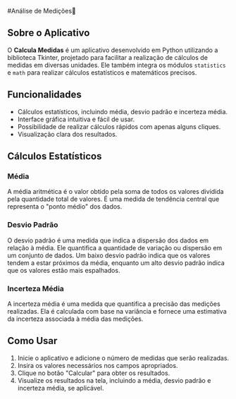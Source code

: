 #Análise de Medições📏

## Sobre o Aplicativo
O **Calcula Medidas** é um aplicativo desenvolvido em Python utilizando a biblioteca Tkinter, projetado para facilitar a realização de cálculos de medidas em diversas unidades. Ele também integra os módulos `statistics` e `math` para realizar cálculos estatísticos e matemáticos precisos.

## Funcionalidades
- Cálculos estatísticos, incluindo média, desvio padrão e incerteza média.
- Interface gráfica intuitiva e fácil de usar.
- Possibilidade de realizar cálculos rápidos com apenas alguns cliques.
- Visualização clara dos resultados.

## Cálculos Estatísticos
### Média
A média aritmética é o valor obtido pela soma de todos os valores dividida pela quantidade total de valores. É uma medida de tendência central que representa o "ponto médio" dos dados.

### Desvio Padrão
O desvio padrão é uma medida que indica a dispersão dos dados em relação à média. Ele quantifica a quantidade de variação ou dispersão em um conjunto de dados. Um baixo desvio padrão indica que os valores tendem a estar próximos da média, enquanto um alto desvio padrão indica que os valores estão mais espalhados.

### Incerteza Média
A incerteza média é uma medida que quantifica a precisão das medições realizadas. Ela é calculada com base na variância e fornece uma estimativa da incerteza associada à média das medições.

## Como Usar
1. Inicie o aplicativo e adicione o número de medidas que serão realizadas.
2. Insira os valores necessários nos campos apropriados.
3. Clique no botão "Calcular" para obter os resultados.
4. Visualize os resultados na tela, incluindo a média, desvio padrão e incerteza média, se aplicável.
